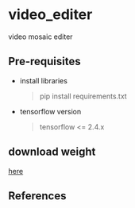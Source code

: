 # video_editer
video mosaic editer

## Pre-requisites

* install libraries
  > pip install requirements.txt
* tensorflow version
  > tensorflow <= 2.4.x

## download weight
[here](https://drive.google.com/drive/folders/1zlSZ9L47BkY0vUKs1n65VRZtAwUvUopG)

## References

